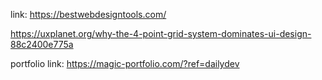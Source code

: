 link: https://bestwebdesigntools.com/

https://uxplanet.org/why-the-4-point-grid-system-dominates-ui-design-88c2400e775a

portfolio link: https://magic-portfolio.com/?ref=dailydev